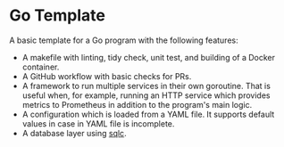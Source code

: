 # Go Template

A basic template for a Go program with the following features:
- A makefile with linting, tidy check, unit test, and building of a Docker container.
- A GitHub workflow with basic checks for PRs.
- A framework to run multiple services in their own goroutine.
  That is useful when, for example, running an HTTP service which provides metrics to Prometheus in addition to the program's main logic.
- A configuration which is loaded from a YAML file.
  It supports default values in case in YAML file is incomplete.
- A database layer using [sqlc](https://sqlc.dev/).
